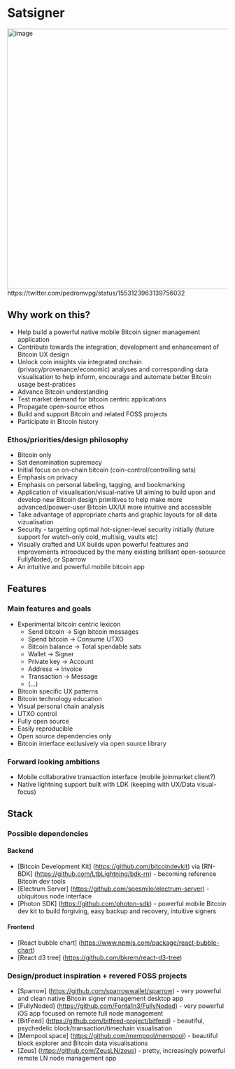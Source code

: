 # Satsigner

<img width="594" alt="image" src="https://user-images.githubusercontent.com/807505/183712134-d1f56508-4576-4c6b-b262-3e09dee9cd31.png">
https://twitter.com/pedromvpg/status/1553123963139756032

## Why work on this?
* Help build a powerful native mobile Bitcoin signer management application 
* Contribute towards the integration, development and enhancement of Bitcoin UX design
* Unlock coin insights via integrated onchain (privacy/provenance/economic) analyses and corresponding data visualisation to help inform, encourage and automate better Bitcoin usage best-pratices
* Advance Bitcoin understanding
* Test market demand for bitcoin centric applications
* Propagate open-source ethos
* Build and support Bitcoin and related FOSS projects
* Participate in Bitcoin history

### Ethos/priorities/design philosophy
* Bitcoin only
* Sat denomination supremacy
* Initial focus on on-chain bitcoin (coin-control/controlling sats)
* Emphasis on privacy
* Emphasis on personal labeling, tagging, and bookmarking
* Application of visualisation/visual-native UI aiming to build upon and develop new Bitcoin design primitives to help make more advanced/poower-user Bitcoin UX/UI more intuitive and accessible
* Take advantage of appropriate charts and graphic layouts for all data vizualisation
* Security - targetting optimal hot-signer-level security initially (future support for watch-only cold, multisig, vaults etc)
* Visually crafted and UX builds upon powerful feattures and improvements introoduced by the many existing brilliant open-soouurce FullyNoded, or Sparrow
* An intuitive and powerful mobile bitcoin app


## Features

### Main features and goals
* Experimental bitcoin centric lexicon
    * Send bitcoin -> Sign bitcoin messages
    * Spend bitcoin -> Consume UTXO
    * Bitcoin balance -> Total spendable sats
    * Wallet -> Signer
    * Private key -> Account
    * Address -> Invoice
    * Transaction -> Message
    * (...)
* Bitcoin specific UX patterns
* Bitcoin technology education
* Visual personal chain analysis
* UTXO control
* Fully open source 
* Easily reproducible
* Open source dependencies only
* Bitcoin interface exclusively via open source library

### Forward looking ambitions
* Mobile collaborative transaction interface (mobile joinmarket client?)
* Native lightning support built with LDK (keeping with UX/Data visual-focus)


## Stack

### Possible dependencies

#### Backend
* [Bitcoin Development Kit] (https://github.com/bitcoindevkit) via [RN-BDK] (https://github.com/LtbLightning/bdk-rn) - becoming reference Bitcoin dev tools
* [Electrum Server] (https://github.com/spesmilo/electrum-server) - ubiquitous node interface
* [Photon SDK] (https://github.com/photon-sdk) - powerful mobile Bitcoin dev kit to build forgiving, easy backup and recovery, intuitive signers

#### Frontend
* [React bubble chart] (https://www.npmjs.com/package/react-bubble-chart)
* [React d3 tree] (https://github.com/bkrem/react-d3-tree)

### Design/product inspiration + revered FOSS projects
* [Sparrow] (https://github.com/sparrowwallet/sparrow) - very powerful and clean native Bitcoin signer management desktop app  
* [FullyNoded] (https://github.com/Fonta1n3/FullyNoded) - very powerful iOS app focused on remote full node management
* [BitFeed] (https://github.com/bitfeed-project/bitfeed) - beautiful, psychedelic block/transaction/timechain visualisation
* [Mempool.space] (https://github.com/mempool/mempool) - beautiful block explorer and Bitcoin data visualisations
* [Zeus] (https://github.com/ZeusLN/zeus) - pretty, increasingly powerful remote LN node management app


